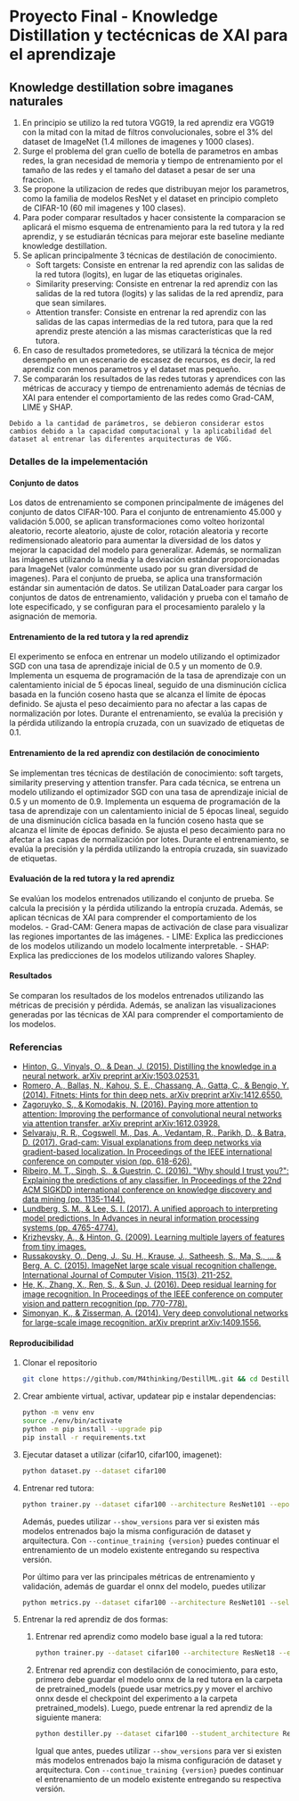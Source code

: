 # Proyecto Final - Knowledge Distillation y tectécnicas de XAI para el aprendizaje

## Knowledge destillation sobre imaganes naturales

1. En principio se utilizo la red tutora VGG19, la red aprendiz era VGG19 con la mitad con la mitad de filtros convolucionales, sobre el 3% del dataset de ImageNet (1.4 millones de imagenes y 1000 clases).
2. Surge el problema del gran cuello de botella de parametros en ambas redes, la gran necesidad de memoria y tiempo de entrenamiento por el tamaño de las redes y el tamaño del dataset a pesar de ser una fraccion.
3. Se propone la utilizacion de redes que distribuyan mejor los parametros, como la familia de modelos ResNet y el dataset en principio completo de CIFAR-10 (60 mil imagenes y 100 clases).
4. Para poder comparar resultados y hacer consistente la comparacion se aplicará el mismo esquema de entrenamiento para la red tutora y la red aprendiz, y se estudiarán técnicas para mejorar este baseline mediante knowledge destillation.
5. Se aplican principalmente 3 técnicas de destilación de conocimiento.
    - Soft targets: Consiste en entrenar la red aprendiz con las salidas de la red tutora (logits), en lugar de las etiquetas originales.
    - Similarity preserving: Consiste en entrenar la red aprendiz con las salidas de la red tutora (logits) y las salidas de la red aprendiz, para que sean similares.
    - Attention transfer: Consiste en entrenar la red aprendiz con las salidas de las capas intermedias de la red tutora, para que la red aprendiz preste atención a las mismas características que la red tutora.
6. En caso de resultados prometedores, se utilizará la técnica de mejor desempeño en un escenario de escasez de recursos, es decir, la red aprendiz con menos parametros y el dataset mas pequeño.
7. Se compararán los resultados de las redes tutoras y aprendices con las métricas de accuracy y tiempo de entrenamiento además de técnias de XAI para entender el comportamiento de las redes como Grad-CAM, LIME y SHAP.

```plaintext
Debido a la cantidad de parámetros, se debieron considerar estos cambios debido a la capacidad computacional y la aplicabilidad del dataset al entrenar las diferentes arquitecturas de VGG.
```

### Detalles de la impelementación

#### Conjunto de datos

Los datos de entrenamiento se componen principalmente de imágenes del conjunto de datos CIFAR-100. Para el conjunto de entrenamiento 45.000 y validación 5.000, se aplican transformaciones como volteo horizontal aleatorio, recorte aleatorio, ajuste de color, rotación aleatoria y recorte redimensionado aleatorio para aumentar la diversidad de los datos y mejorar la capacidad del modelo para generalizar. Además, se normalizan las imágenes utilizando la media y la desviación estándar proporcionadas para ImageNet (valor comúnmente usado por su gran diversidad de imagenes). Para el conjunto de prueba, se aplica una transformación estándar sin aumentación de datos. Se utilizan DataLoader para cargar los conjuntos de datos de entrenamiento, validación y prueba con el tamaño de lote especificado, y se configuran para el procesamiento paralelo y la asignación de memoria.

#### Entrenamiento de la red tutora y la red aprendiz

El experimento se enfoca en entrenar un modelo utilizando el optimizador SGD con una tasa de aprendizaje inicial de 0.5 y un momento de 0.9. Implementa un esquema de programación de la tasa de aprendizaje con un calentamiento inicial de 5 épocas lineal, seguido de una disminución cíclica basada en la función coseno hasta que se alcanza el límite de épocas definido. Se ajusta el peso decaimiento para no afectar a las capas de normalización por lotes. Durante el entrenamiento, se evalúa la precisión y la pérdida utilizando la entropía cruzada, con un suavizado de etiquetas de 0.1.

#### Entrenamiento de la red aprendiz con destilación de conocimiento

Se implementan tres técnicas de destilación de conocimiento: soft targets, similarity preserving y attention transfer. Para cada técnica, se entrena un modelo utilizando el optimizador SGD con una tasa de aprendizaje inicial de 0.5 y un momento de 0.9. Implementa un esquema de programación de la tasa de aprendizaje con un calentamiento inicial de 5 épocas lineal, seguido de una disminución cíclica basada en la función coseno hasta que se alcanza el límite de épocas definido. Se ajusta el peso decaimiento para no afectar a las capas de normalización por lotes. Durante el entrenamiento, se evalúa la precisión y la pérdida utilizando la entropía cruzada, sin suavizado de etiquetas.

#### Evaluación de la red tutora y la red aprendiz

Se evalúan los modelos entrenados utilizando el conjunto de prueba. Se calcula la precisión y la pérdida utilizando la entropía cruzada. Además, se aplican técnicas de XAI para comprender el comportamiento de los modelos.
    - Grad-CAM: Genera mapas de activación de clase para visualizar las regiones importantes de las imágenes.
    - LIME: Explica las predicciones de los modelos utilizando un modelo localmente interpretable.
    - SHAP: Explica las predicciones de los modelos utilizando valores Shapley.

#### Resultados

Se comparan los resultados de los modelos entrenados utilizando las métricas de precisión y pérdida. Además, se analizan las visualizaciones generadas por las técnicas de XAI para comprender el comportamiento de los modelos.

### Referencias

- [Hinton, G., Vinyals, O., & Dean, J. (2015). Distilling the knowledge in a neural network. arXiv preprint arXiv:1503.02531.](https://arxiv.org/abs/1503.02531)
- [Romero, A., Ballas, N., Kahou, S. E., Chassang, A., Gatta, C., & Bengio, Y. (2014). Fitnets: Hints for thin deep nets. arXiv preprint arXiv:1412.6550.](https://arxiv.org/abs/1412.6550)
- [Zagoruyko, S., & Komodakis, N. (2016). Paying more attention to attention: Improving the performance of convolutional neural networks via attention transfer. arXiv preprint arXiv:1612.03928.](https://arxiv.org/abs/1612.03928)
- [Selvaraju, R. R., Cogswell, M., Das, A., Vedantam, R., Parikh, D., & Batra, D. (2017). Grad-cam: Visual explanations from deep networks via gradient-based localization. In Proceedings of the IEEE international conference on computer vision (pp. 618-626).](https://arxiv.org/abs/1610.02391)
- [Ribeiro, M. T., Singh, S., & Guestrin, C. (2016). "Why should I trust you?": Explaining the predictions of any classifier. In Proceedings of the 22nd ACM SIGKDD international conference on knowledge discovery and data mining (pp. 1135-1144).](https://arxiv.org/abs/1602.04938)
- [Lundberg, S. M., & Lee, S. I. (2017). A unified approach to interpreting model predictions. In Advances in neural information processing systems (pp. 4765-4774).](https://arxiv.org/abs/1705.07874)
- [Krizhevsky, A., & Hinton, G. (2009). Learning multiple layers of features from tiny images.](https://www.cs.toronto.edu/~kriz/cifar.html)
- [Russakovsky, O., Deng, J., Su, H., Krause, J., Satheesh, S., Ma, S., ... & Berg, A. C. (2015). ImageNet large scale visual recognition challenge. International Journal of Computer Vision, 115(3), 211-252.](http://www.image-net.org/challenges/LSVRC/)
- [He, K., Zhang, X., Ren, S., & Sun, J. (2016). Deep residual learning for image recognition. In Proceedings of the IEEE conference on computer vision and pattern recognition (pp. 770-778).](https://arxiv.org/abs/1512.03385)
- [Simonyan, K., & Zisserman, A. (2014). Very deep convolutional networks for large-scale image recognition. arXiv preprint arXiv:1409.1556.](https://arxiv.org/abs/1409.1556)

#### Reproducibilidad

1. Clonar el repositorio

    ```bash
    git clone https://github.com/M4thinking/DestillML.git && cd DestillML
    ```

2. Crear ambiente virtual, activar, updatear pip e instalar dependencias:

    ```bash
    python -m venv env
    source ./env/bin/activate
    python -m pip install --upgrade pip
    pip install -r requirements.txt
    ```

3. Ejecutar dataset a utilizar (cifar10, cifar100, imagenet):

    ```bash
    python dataset.py --dataset cifar100
    ```

4. Entrenar red tutora:

    ```bash
    python trainer.py --dataset cifar100 --architecture ResNet101 --epochs 600 --batch-size 128
    ```

    Además, puedes utilizar ```--show_versions``` para ver si existen más modelos entrenados bajo la misma configuración de dataset y arquitectura. Con ```--continue_training {version}``` puedes continuar el entrenamiento de un modelo existente entregando su respectiva versión.

    Por último para ver las principales métricas de entrenamiento y validación, además de guardar el onnx del modelo, puedes utilizar

    ```bash
    python metrics.py --dataset cifar100 --architecture ResNet101 --select_version 0
    ```

5. Entrenar la red aprendiz de dos formas:
   1. Entrenar red aprendiz como modelo base igual a la red tutora:

        ```bash
        python trainer.py --dataset cifar100 --architecture ResNet18 --epochs 600 --batch-size 128
        ```

   2. Entrenar red aprendiz con destilación de conocimiento, para esto, primero debe guardar el modelo onnx de la red tutora en la carpeta de pretrained_models (puede usar metrics.py y mover el archivo onnx desde el checkpoint del experimento a la carpeta pretrained_models). Luego, puede entrenar la red aprendiz de la siguiente manera:

        ```bash
        python destiller.py --dataset cifar100 --student_architecture ResNet18 --epochs 600 --batch-size 128 --distillation soft_targets --teacher_architecture ResNet101
        ```

        Igual que antes, puedes utilizar ```--show_versions``` para ver si existen más modelos entrenados bajo la misma configuración de dataset y arquitectura. Con ```--continue_training {version}``` puedes continuar el entrenamiento de un modelo existente entregando su respectiva versión.
